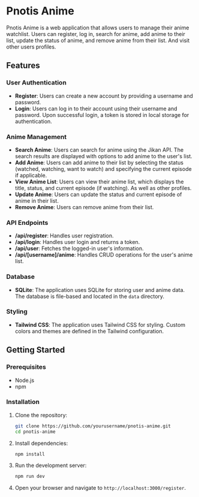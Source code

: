 # Pnotis Anime

Pnotis Anime is a web application that allows users to manage their anime watchlist. Users can register, log in, search for anime, add anime to their list, update the status of anime, and remove anime from their list. And visit other users profiles.

## Features

### User Authentication

- **Register**: Users can create a new account by providing a username and password.
- **Login**: Users can log in to their account using their username and password. Upon successful login, a token is stored in local storage for authentication.

### Anime Management

- **Search Anime**: Users can search for anime using the Jikan API. The search results are displayed with options to add anime to the user's list.
- **Add Anime**: Users can add anime to their list by selecting the status (watched, watching, want to watch) and specifying the current episode if applicable.
- **View Anime List**: Users can view their anime list, which displays the title, status, and current episode (if watching). As well as other profiles.
- **Update Anime**: Users can update the status and current episode of anime in their list.
- **Remove Anime**: Users can remove anime from their list.

### API Endpoints

- **/api/register**: Handles user registration.
- **/api/login**: Handles user login and returns a token.
- **/api/user**: Fetches the logged-in user's information.
- **/api/[username]/anime**: Handles CRUD operations for the user's anime list.

### Database

- **SQLite**: The application uses SQLite for storing user and anime data. The database is file-based and located in the `data` directory.

### Styling

- **Tailwind CSS**: The application uses Tailwind CSS for styling. Custom colors and themes are defined in the Tailwind configuration.

## Getting Started

### Prerequisites

- Node.js
- npm

### Installation

1. Clone the repository:
   ```bash
   git clone https://github.com/yourusername/pnotis-anime.git
   cd pnotis-anime
   ```

2. Install dependencies:
   ```bash
   npm install
   ```

3. Run the development server:
   ```bash
   npm run dev
   ```

4. Open your browser and navigate to `http://localhost:3000/register`.
